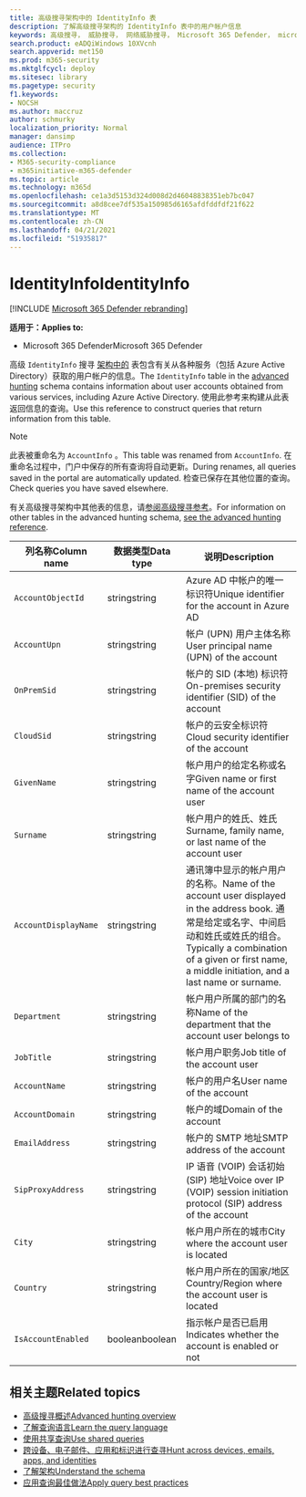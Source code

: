 ```yaml
---
title: 高级搜寻架构中的 IdentityInfo 表
description: 了解高级搜寻架构的 IdentityInfo 表中的用户帐户信息
keywords: 高级搜寻， 威胁搜寻， 网络威胁搜寻， Microsoft 365 Defender， microsoft 365， m365， 搜索， 查询， 遥测， 架构参考， kusto， 表格， 列， 数据类型， 说明， AccountInfo， IdentityInfo， 帐户
search.product: eADQiWindows 10XVcnh
search.appverid: met150
ms.prod: m365-security
ms.mktglfcycl: deploy
ms.sitesec: library
ms.pagetype: security
f1.keywords:
- NOCSH
ms.author: maccruz
author: schmurky
localization_priority: Normal
manager: dansimp
audience: ITPro
ms.collection:
- M365-security-compliance
- m365initiative-m365-defender
ms.topic: article
ms.technology: m365d
ms.openlocfilehash: ce1a3d5153d324d008d2d46048838351eb7bc047
ms.sourcegitcommit: a8d8cee7df535a150985d6165afdfddfdf21f622
ms.translationtype: MT
ms.contentlocale: zh-CN
ms.lasthandoff: 04/21/2021
ms.locfileid: "51935817"
---
```

# <a name="identityinfo"></a><span data-ttu-id="c88c5-104">IdentityInfo</span><span class="sxs-lookup"><span data-stu-id="c88c5-104">IdentityInfo</span></span>

[!INCLUDE [Microsoft 365 Defender rebranding](../includes/microsoft-defender.md)]


<span data-ttu-id="c88c5-105">**适用于：**</span><span class="sxs-lookup"><span data-stu-id="c88c5-105">**Applies to:**</span></span>
- <span data-ttu-id="c88c5-106">Microsoft 365 Defender</span><span class="sxs-lookup"><span data-stu-id="c88c5-106">Microsoft 365 Defender</span></span>

<span data-ttu-id="c88c5-107">高级 `IdentityInfo` 搜寻 [架构中的](advanced-hunting-overview.md) 表包含有关从各种服务（包括 Azure Active Directory）获取的用户帐户的信息。</span><span class="sxs-lookup"><span data-stu-id="c88c5-107">The `IdentityInfo` table in the [advanced hunting](advanced-hunting-overview.md) schema contains information about user accounts obtained from various services, including Azure Active Directory.</span></span> <span data-ttu-id="c88c5-108">使用此参考来构建从此表返回信息的查询。</span><span class="sxs-lookup"><span data-stu-id="c88c5-108">Use this reference to construct queries that return information from this table.</span></span>

>[!NOTE]
><span data-ttu-id="c88c5-109">此表被重命名为 `AccountInfo` 。</span><span class="sxs-lookup"><span data-stu-id="c88c5-109">This table was renamed from `AccountInfo`.</span></span> <span data-ttu-id="c88c5-110">在重命名过程中，门户中保存的所有查询将自动更新。</span><span class="sxs-lookup"><span data-stu-id="c88c5-110">During renames, all queries saved in the portal are automatically updated.</span></span> <span data-ttu-id="c88c5-111">检查已保存在其他位置的查询。</span><span class="sxs-lookup"><span data-stu-id="c88c5-111">Check queries you have saved elsewhere.</span></span>

<span data-ttu-id="c88c5-112">有关高级搜寻架构中其他表的信息，请[参阅高级搜寻参考](advanced-hunting-schema-tables.md)。</span><span class="sxs-lookup"><span data-stu-id="c88c5-112">For information on other tables in the advanced hunting schema, [see the advanced hunting reference](advanced-hunting-schema-tables.md).</span></span>

| <span data-ttu-id="c88c5-113">列名称</span><span class="sxs-lookup"><span data-stu-id="c88c5-113">Column name</span></span> | <span data-ttu-id="c88c5-114">数据类型</span><span class="sxs-lookup"><span data-stu-id="c88c5-114">Data type</span></span> | <span data-ttu-id="c88c5-115">说明</span><span class="sxs-lookup"><span data-stu-id="c88c5-115">Description</span></span> |
|-------------|-----------|-------------|
| `AccountObjectId` | <span data-ttu-id="c88c5-116">string</span><span class="sxs-lookup"><span data-stu-id="c88c5-116">string</span></span> | <span data-ttu-id="c88c5-117">Azure AD 中帐户的唯一标识符</span><span class="sxs-lookup"><span data-stu-id="c88c5-117">Unique identifier for the account in Azure AD</span></span> |
| `AccountUpn` | <span data-ttu-id="c88c5-118">string</span><span class="sxs-lookup"><span data-stu-id="c88c5-118">string</span></span> | <span data-ttu-id="c88c5-119">帐户 (UPN) 用户主体名称</span><span class="sxs-lookup"><span data-stu-id="c88c5-119">User principal name (UPN) of the account</span></span> |
| `OnPremSid` | <span data-ttu-id="c88c5-120">string</span><span class="sxs-lookup"><span data-stu-id="c88c5-120">string</span></span> | <span data-ttu-id="c88c5-121">帐户的 SID (本地) 标识符</span><span class="sxs-lookup"><span data-stu-id="c88c5-121">On-premises security identifier (SID) of the account</span></span> |
| `CloudSid` | <span data-ttu-id="c88c5-122">string</span><span class="sxs-lookup"><span data-stu-id="c88c5-122">string</span></span> | <span data-ttu-id="c88c5-123">帐户的云安全标识符</span><span class="sxs-lookup"><span data-stu-id="c88c5-123">Cloud security identifier of the account</span></span> |
| `GivenName` | <span data-ttu-id="c88c5-124">string</span><span class="sxs-lookup"><span data-stu-id="c88c5-124">string</span></span> | <span data-ttu-id="c88c5-125">帐户用户的给定名称或名字</span><span class="sxs-lookup"><span data-stu-id="c88c5-125">Given name or first name of the account user</span></span> |
| `Surname` | <span data-ttu-id="c88c5-126">string</span><span class="sxs-lookup"><span data-stu-id="c88c5-126">string</span></span> | <span data-ttu-id="c88c5-127">帐户用户的姓氏、姓氏</span><span class="sxs-lookup"><span data-stu-id="c88c5-127">Surname, family name, or last name of the account user</span></span> |
| `AccountDisplayName` | <span data-ttu-id="c88c5-128">string</span><span class="sxs-lookup"><span data-stu-id="c88c5-128">string</span></span> | <span data-ttu-id="c88c5-129">通讯簿中显示的帐户用户的名称。</span><span class="sxs-lookup"><span data-stu-id="c88c5-129">Name of the account user displayed in the address book.</span></span> <span data-ttu-id="c88c5-130">通常是给定或名字、中间启动和姓氏或姓氏的组合。</span><span class="sxs-lookup"><span data-stu-id="c88c5-130">Typically a combination of a given or first name, a middle initiation, and a last name or surname.</span></span> |
| `Department` | <span data-ttu-id="c88c5-131">string</span><span class="sxs-lookup"><span data-stu-id="c88c5-131">string</span></span> | <span data-ttu-id="c88c5-132">帐户用户所属的部门的名称</span><span class="sxs-lookup"><span data-stu-id="c88c5-132">Name of the department that the account user belongs to</span></span> |
| `JobTitle` | <span data-ttu-id="c88c5-133">string</span><span class="sxs-lookup"><span data-stu-id="c88c5-133">string</span></span> | <span data-ttu-id="c88c5-134">帐户用户职务</span><span class="sxs-lookup"><span data-stu-id="c88c5-134">Job title of the account user</span></span> |
| `AccountName` | <span data-ttu-id="c88c5-135">string</span><span class="sxs-lookup"><span data-stu-id="c88c5-135">string</span></span> | <span data-ttu-id="c88c5-136">帐户的用户名</span><span class="sxs-lookup"><span data-stu-id="c88c5-136">User name of the account</span></span> |
| `AccountDomain` | <span data-ttu-id="c88c5-137">string</span><span class="sxs-lookup"><span data-stu-id="c88c5-137">string</span></span> | <span data-ttu-id="c88c5-138">帐户的域</span><span class="sxs-lookup"><span data-stu-id="c88c5-138">Domain of the account</span></span> |
| `EmailAddress` | <span data-ttu-id="c88c5-139">string</span><span class="sxs-lookup"><span data-stu-id="c88c5-139">string</span></span> | <span data-ttu-id="c88c5-140">帐户的 SMTP 地址</span><span class="sxs-lookup"><span data-stu-id="c88c5-140">SMTP address of the account</span></span> |
| `SipProxyAddress` | <span data-ttu-id="c88c5-141">string</span><span class="sxs-lookup"><span data-stu-id="c88c5-141">string</span></span> | <span data-ttu-id="c88c5-142">IP 语音 (VOIP) 会话初始 (SIP) 地址</span><span class="sxs-lookup"><span data-stu-id="c88c5-142">Voice over IP (VOIP) session initiation protocol (SIP) address of the account</span></span> |
| `City` | <span data-ttu-id="c88c5-143">string</span><span class="sxs-lookup"><span data-stu-id="c88c5-143">string</span></span> | <span data-ttu-id="c88c5-144">帐户用户所在的城市</span><span class="sxs-lookup"><span data-stu-id="c88c5-144">City where the account user is located</span></span> |
| `Country` | <span data-ttu-id="c88c5-145">string</span><span class="sxs-lookup"><span data-stu-id="c88c5-145">string</span></span> | <span data-ttu-id="c88c5-146">帐户用户所在的国家/地区</span><span class="sxs-lookup"><span data-stu-id="c88c5-146">Country/Region where the account user is located</span></span> |
| `IsAccountEnabled` | <span data-ttu-id="c88c5-147">boolean</span><span class="sxs-lookup"><span data-stu-id="c88c5-147">boolean</span></span> | <span data-ttu-id="c88c5-148">指示帐户是否已启用</span><span class="sxs-lookup"><span data-stu-id="c88c5-148">Indicates whether the account is enabled or not</span></span> |

## <a name="related-topics"></a><span data-ttu-id="c88c5-149">相关主题</span><span class="sxs-lookup"><span data-stu-id="c88c5-149">Related topics</span></span>
- [<span data-ttu-id="c88c5-150">高级搜寻概述</span><span class="sxs-lookup"><span data-stu-id="c88c5-150">Advanced hunting overview</span></span>](advanced-hunting-overview.md)
- [<span data-ttu-id="c88c5-151">了解查询语言</span><span class="sxs-lookup"><span data-stu-id="c88c5-151">Learn the query language</span></span>](advanced-hunting-query-language.md)
- [<span data-ttu-id="c88c5-152">使用共享查询</span><span class="sxs-lookup"><span data-stu-id="c88c5-152">Use shared queries</span></span>](advanced-hunting-shared-queries.md)
- [<span data-ttu-id="c88c5-153">跨设备、电子邮件、应用和标识进行查寻</span><span class="sxs-lookup"><span data-stu-id="c88c5-153">Hunt across devices, emails, apps, and identities</span></span>](advanced-hunting-query-emails-devices.md)
- [<span data-ttu-id="c88c5-154">了解架构</span><span class="sxs-lookup"><span data-stu-id="c88c5-154">Understand the schema</span></span>](advanced-hunting-schema-tables.md)
- [<span data-ttu-id="c88c5-155">应用查询最佳做法</span><span class="sxs-lookup"><span data-stu-id="c88c5-155">Apply query best practices</span></span>](advanced-hunting-best-practices.md)
